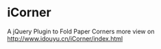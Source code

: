 # iCorner
A jQuery Plugin to Fold Paper Corners
more view on http://www.idouyu.cn/iCorner/index.html
